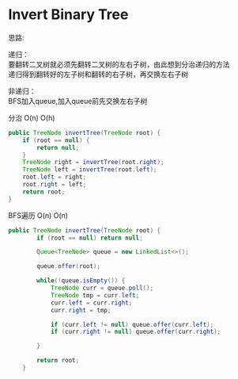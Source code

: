 # Invert Binary Tree

思路:

递归：  
要翻转二叉树就必须先翻转二叉树的左右子树，由此想到分治递归的方法  
递归得到翻转好的左子树和翻转的右子树，再交换左右子树

非递归：  
BFS加入queue,加入queue前先交换左右子树

分治 O\(n\)  O\(h\)

```java
public TreeNode invertTree(TreeNode root) {
    if (root == null) {
        return null;
    }
    TreeNode right = invertTree(root.right);
    TreeNode left = invertTree(root.left);
    root.left = right;
    root.right = left;
    return root;
}
```

BFS遍历 O\(n\) O\(n\)

```java
public TreeNode invertTree(TreeNode root) {
        if (root == null) return null;

        Queue<TreeNode> queue = new LinkedList<>();

        queue.offer(root);

        while(!queue.isEmpty()) {
            TreeNode curr = queue.poll();
            TreeNode tmp = curr.left;
            curr.left = curr.right;
            curr.right = tmp;

            if (curr.left != null) queue.offer(curr.left);
            if (curr.right != null) queue.offer(curr.right);

        }

        return root;
    }
```



